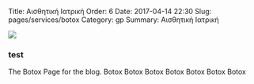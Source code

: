 Title: Αισθητική Ιατρική
Order: 6
Date: 2017-04-14 22:30
Slug: pages/services/botox
Category: gp
Summary: Αισθητική Ιατρική

<div id="leftbox">
    <img class="img-left" src="../../images/services/botox.png"/>
</div>

### test
The Botox Page for the blog.
Botox
Botox
Botox
Botox
Botox
Botox
Botox


